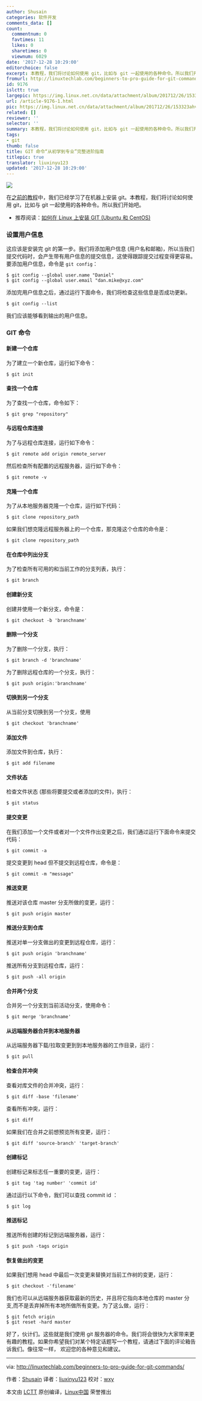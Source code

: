 ```yaml
---
author: Shusain
categories: 软件开发
comments_data: []
count:
  commentnum: 0
  favtimes: 11
  likes: 0
  sharetimes: 0
  viewnum: 6029
date: '2017-12-28 10:29:00'
editorchoice: false
excerpt: 本教程，我们将讨论如何使用 git，比如与 git 一起使用的各种命令。所以我们开始吧。
fromurl: http://linuxtechlab.com/beginners-to-pro-guide-for-git-commands/
id: 9176
islctt: true
largepic: https://img.linux.net.cn/data/attachment/album/201712/26/153323ahv8v9bdotohwdtu.png
url: /article-9176-1.html
pic: https://img.linux.net.cn/data/attachment/album/201712/26/153323ahv8v9bdotohwdtu.png.thumb.jpg
related: []
reviewer: ''
selector: ''
summary: 本教程，我们将讨论如何使用 git，比如与 git 一起使用的各种命令。所以我们开始吧。
tags:
- git
thumb: false
title: GIT 命令“从初学到专业”完整进阶指南
titlepic: true
translator: liuxinyu123
updated: '2017-12-28 10:29:00'
---
```


![](https://img.linux.net.cn/data/attachment/album/201712/26/153323ahv8v9bdotohwdtu.png)


在[之前的教程](http://linuxtechlab.com/install-git-linux-ubuntu-centos/)中，我们已经学习了在机器上安装 git。本教程，我们将讨论如何使用 git，比如与 git 一起使用的各种命令。所以我们开始吧。


* 推荐阅读：[如何在 Linux 上安装 GIT (Ubuntu 和 CentOS)](http://linuxtechlab.com/install-git-linux-ubuntu-centos/)


### 设置用户信息


这应该是安装完 git 的第一步。我们将添加用户信息 (用户名和邮箱)，所以当我们提交代码时，会产生带有用户信息的提交信息，这使得跟踪提交过程变得更容易。要添加用户信息，命令是 `git config`：



```
$ git config --global user.name "Daniel"
$ git config --global user.email "dan.mike@xyz.com"

```

添加完用户信息之后，通过运行下面命令，我们将检查这些信息是否成功更新。



```
$ git config --list

```

我们应该能够看到输出的用户信息。


### GIT 命令


#### 新建一个仓库


为了建立一个新仓库，运行如下命令：



```
$ git init

```

#### 查找一个仓库


为了查找一个仓库，命令如下：



```
$ git grep "repository"

```

#### 与远程仓库连接


为了与远程仓库连接，运行如下命令：



```
$ git remote add origin remote_server

```

然后检查所有配置的远程服务器，运行如下命令：



```
$ git remote -v

```

#### 克隆一个仓库


为了从本地服务器克隆一个仓库，运行如下代码：



```
$ git clone repository_path

```

如果我们想克隆远程服务器上的一个仓库，那克隆这个仓库的命令是：



```
$ git clone repository_path

```

#### 在仓库中列出分支


为了检查所有可用的和当前工作的分支列表，执行：



```
$ git branch

```

#### 创建新分支


创建并使用一个新分支，命令是：



```
$ git checkout -b 'branchname'

```

#### 删除一个分支


为了删除一个分支，执行：



```
$ git branch -d 'branchname'

```

为了删除远程仓库的一个分支，执行：



```
$ git push origin:'branchname'

```

#### 切换到另一个分支


从当前分支切换到另一个分支，使用



```
$ git checkout 'branchname'

```

#### 添加文件


添加文件到仓库，执行：



```
$ git add filename

```

#### 文件状态


检查文件状态 (那些将要提交或者添加的文件)，执行：



```
$ git status

```

#### 提交变更


在我们添加一个文件或者对一个文件作出变更之后，我们通过运行下面命令来提交代码：



```
$ git commit -a

```

提交变更到 head 但不提交到远程仓库，命令是：



```
$ git commit -m "message"

```

#### 推送变更


推送对该仓库 master 分支所做的变更，运行：



```
$ git push origin master

```

#### 推送分支到仓库


推送对单一分支做出的变更到远程仓库，运行：



```
$ git push origin 'branchname'

```

推送所有分支到远程仓库，运行：



```
$ git push -all origin

```

#### 合并两个分支


合并另一个分支到当前活动分支，使用命令：



```
$ git merge 'branchname'

```

#### 从远端服务器合并到本地服务器


从远端服务器下载/拉取变更到到本地服务器的工作目录，运行：



```
$ git pull 

```

#### 检查合并冲突


查看对库文件的合并冲突，运行：



```
$ git diff -base 'filename'

```

查看所有冲突，运行：



```
$ git diff

```

如果我们在合并之前想预览所有变更，运行：



```
$ git diff 'source-branch' 'target-branch' 

```

#### 创建标记


创建标记来标志任一重要的变更，运行：



```
$ git tag 'tag number' 'commit id' 

```

通过运行以下命令，我们可以查找 commit id ：



```
$ git log

```

#### 推送标记


推送所有创建的标记到远端服务器，运行：



```
$ git push -tags origin

```

#### 恢复做出的变更


如果我们想用 head 中最后一次变更来替换对当前工作树的变更，运行：



```
$ git checkout -'filename'

```

我们也可以从远端服务器获取最新的历史，并且将它指向本地仓库的 master 分支,而不是丢弃掉所有本地所做所有变更。为了这么做，运行：



```
$ git fetch origin
$ git reset -hard master

```

好了，伙计们。这些就是我们使用 git 服务器的命令。我们将会很快为大家带来更有趣的教程。如果你希望我们对某个特定话题写一个教程，请通过下面的评论箱告诉我们。像往常一样， 欢迎您的各种意见和建议。




---


via: <http://linuxtechlab.com/beginners-to-pro-guide-for-git-commands/>


作者：[Shusain](http://linuxtechlab.com/author/shsuain/) 译者：[liuxinyu123](https://github.com/liuxinyu123) 校对：[wxy](https://github.com/wxy)


本文由 [LCTT](https://github.com/LCTT/TranslateProject) 原创编译，[Linux中国](https://linux.cn/) 荣誉推出